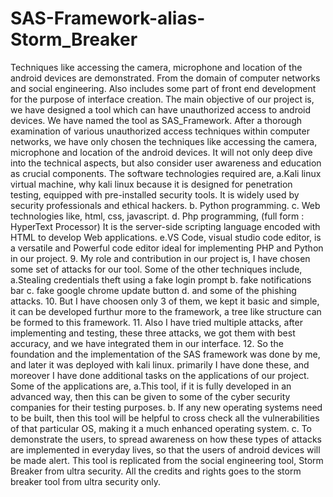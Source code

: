 # SAS-Framework-alias-Storm_Breaker
Techniques like accessing the camera, microphone and location of the android devices are demonstrated.
From the domain of computer networks and social engineering. Also includes some part of front end development for the purpose of interface creation. The main objective of our project is, we have designed a tool which can have unauthorized access to android devices. We have named the tool as SAS_Framework. After a thorough examination of various unauthorized access techniques within computer networks, we have only chosen the techniques like accessing the camera, microphone and location of the android devices. It will not only deep dive into the technical aspects, but also consider user awareness and education as crucial components. The software technologies required are, a.Kali linux virtual machine, why kali linux because it is designed for penetration testing, equipped with pre-installed security tools. It is widely used by security professionals and ethical hackers. b. Python programming. c. Web technologies like, html, css, javascript. d. Php programming, (full form : HyperText Processor) It is the server-side scripting language encoded with HTML to develop Web applications. e.VS Code, visual studio code editor, is a versatile and Powerful code editor ideal for implementing PHP and Python in our project. 9. My role and contribution in our project is, I have chosen some set of attacks for our tool. Some of the other techniques include, a.Stealing credentials theft using a fake login prompt b. fake notifications bar c. fake google chrome update button d. and some of the phishing attacks. 10. But I have choosen only 3 of them, we kept it basic and simple, it can be developed furthur more to the framework, a tree like structure can be formed to this framework. 11. Also I have tried multiple attacks, after implementing and testing, these three attacks, we got them with best accuracy, and we have integrated them in our interface. 12. So the foundation and the implementation of the SAS framework was done by me, and later it was deployed with kali linux. primarily I have done these, and moreover I have done additional tasks on the applications of our project. Some of the applications are, a.This tool, if it is fully developed in an advanced way, then this can be given to some of the cyber security companies for their testing purposes. b. If any new operating systems need to be built, then this tool will be helpful to cross check all the vulnerabilities of that particular OS, making it a much enhanced operating system. c. To demonstrate the users, to spread awareness on how these types of attacks are implemented in everyday lives, so that the users of android devices will be made alert. This tool is replicated from the social engineering tool, Storm Breaker from ultra security. All the credits and rights goes to the storm breaker tool from ultra security only.
